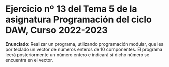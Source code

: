 # Ejercicio nº 13 del Tema 5 de la asignatura Programación del ciclo DAW, Curso 2022-2023
**Enunciado**: Realizar un programa, utilizando programación modular, que lea por teclado un vector de números enteros de 10 componentes. El programa leerá posteriormente un número entero e indicará si dicho número se encuentra en el vector.